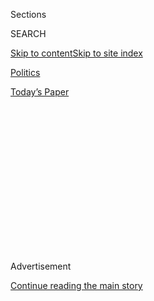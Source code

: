 <div id="app">

<div>

<div>

<div>

<div class="NYTAppHideMasthead css-1q2w90k e1suatyy0">

<div class="section css-ui9rw0 e1suatyy2">

<div class="css-eph4ug er09x8g0">

<div class="css-6n7j50">

</div>

<span class="css-1dv1kvn">Sections</span>

<div class="css-10488qs">

<span class="css-1dv1kvn">SEARCH</span>

</div>

[Skip to content](#site-content)[Skip to site
index](#site-index)

</div>

<div id="masthead-section-label" class="css-1wr3we4 eaxe0e00">

[Politics](https://www.nytimes3xbfgragh.onion/section/politics)

</div>

<div class="css-10698na e1huz5gh0">

</div>

</div>

<div id="masthead-bar-one" class="section hasLinks css-15hmgas e1csuq9d3">

<div class="css-uqyvli e1csuq9d0">

</div>

<div class="css-1uqjmks e1csuq9d1">

</div>

<div class="css-9e9ivx">

[](https://myaccount.nytimes3xbfgragh.onion/auth/login?response_type=cookie&client_id=vi)

</div>

<div class="css-1bvtpon e1csuq9d2">

[Today’s
Paper](https://www.nytimes3xbfgragh.onion/section/todayspaper)

</div>

</div>

</div>

</div>

<div data-aria-hidden="false">

<div id="site-content" data-role="main">

<div>

<div class="css-1aor85t" style="opacity:0.000000001;z-index:-1;visibility:hidden">

<div class="css-1hqnpie">

<div class="css-epjblv">

<span class="css-17xtcya">[Politics](/section/politics)</span><span class="css-x15j1o">|</span><span class="css-fwqvlz">As
Republicans Embrace Cut in Jobless Aid, Divisions Weaken Their
Leverage</span>

</div>

<div class="css-k008qs">

<div class="css-1iwv8en">

<span class="css-18z7m18"></span>

<div>

</div>

</div>

<span class="css-1n6z4y">https://nyti.ms/3jGZB3L</span>

<div class="css-1705lsu">

<div class="css-4xjgmj">

<div class="css-4skfbu" data-role="toolbar" data-aria-label="Social Media Share buttons, Save button, and Comments Panel with current comment count" data-testid="share-tools">

  - 
  - 
  - 
  - 
    
    <div class="css-6n7j50">
    
    </div>

  - 

</div>

</div>

</div>

</div>

</div>

</div>

<div class="css-13pd83m">

</div>

<div id="top-wrapper" class="css-1sy8kpn">

<div id="top-slug" class="css-l9onyx">

Advertisement

</div>

[Continue reading the main
story](#after-top)

<div class="ad top-wrapper" style="text-align:center;height:100%;display:block;min-height:250px">

<div id="top" class="place-ad" data-position="top" data-size-key="top">

</div>

</div>

<div id="after-top">

</div>

</div>

<div>

<div id="sponsor-wrapper" class="css-1hyfx7x">

<div id="sponsor-slug" class="css-19vbshk">

Supported by

</div>

[Continue reading the main
story](#after-sponsor)

<div id="sponsor" class="ad sponsor-wrapper" style="text-align:center;height:100%;display:block">

</div>

<div id="after-sponsor">

</div>

</div>

<div class="css-186x18t">

</div>

<div class="css-1vkm6nb ehdk2mb0">

# As Republicans Embrace Cut in Jobless Aid, Divisions Weaken Their Leverage

</div>

The proposal comes after Republicans struggled to iron out their policy
differences with the administration and each other. Democrats are all
but guaranteed to reject the offer.

<div class="css-79elbk" data-testid="photoviewer-wrapper">

<div class="css-z3e15g" data-testid="photoviewer-wrapper-hidden">

</div>

<div class="css-1a48zt4 ehw59r15" data-testid="photoviewer-children">

![<span class="css-16f3y1r e13ogyst0" data-aria-hidden="true">“We have
produced a tailored and targeted draft that will cut right to the heart
of three distinct crises facing our country,” Senator Mitch McConnell,
Republican of Kentucky and the majority leader, said on
Monday.</span><span class="css-cnj6d5 e1z0qqy90" itemprop="copyrightHolder"><span class="css-1ly73wi e1tej78p0">Credit...</span><span><span>Alyssa
Schukar for The New York
Times</span></span></span>](https://static01.graylady3jvrrxbe.onion/images/2020/07/27/us/politics/27dc-virus-cong-sub/27dc-virus-cong-articleLarge.jpg?quality=75&auto=webp&disable=upscale)

</div>

</div>

<div class="css-18e8msd">

<div class="css-pdw9fk epjyd6m0">

<div class="css-1txwxcy ey68jwv0" data-aria-hidden="true">

[![Emily
Cochrane](https://static01.graylady3jvrrxbe.onion/images/2018/11/28/multimedia/author-emily-cochrane/author-emily-cochrane-thumbLarge-v3.png
"Emily Cochrane")](https://www.nytimes3xbfgragh.onion/by/emily-cochrane)[![Jim
Tankersley](https://static01.graylady3jvrrxbe.onion/images/2018/10/19/multimedia/author-jim-tankersley/author-jim-tankersley-thumbLarge.png
"Jim Tankersley")](https://www.nytimes3xbfgragh.onion/by/jim-tankersley)

</div>

<div class="css-1baulvz">

By [<span class="css-1baulvz" itemprop="name">Emily
Cochrane</span>](https://www.nytimes3xbfgragh.onion/by/emily-cochrane)
and [<span class="css-1baulvz last-byline" itemprop="name">Jim
Tankersley</span>](https://www.nytimes3xbfgragh.onion/by/jim-tankersley)

</div>

</div>

  - 
    
    <div class="css-ld3wwf e16638kd2">
    
    July 27,
    2020
    
    </div>

  - 
    
    <div class="css-4xjgmj">
    
    <div class="css-d8bdto" data-role="toolbar" data-aria-label="Social Media Share buttons, Save button, and Comments Panel with current comment count" data-testid="share-tools">
    
      - 
      - 
      - 
      - 
        
        <div class="css-6n7j50">
        
        </div>
    
      - 
    
    </div>
    
    </div>

</div>

</div>

<div class="section meteredContent css-1r7ky0e" name="articleBody" itemprop="articleBody">

<div class="css-1fanzo5 StoryBodyCompanionColumn">

<div class="css-53u6y8">

WASHINGTON — Senate Republicans and the White House on Monday threw
their support behind a substantial cut in jobless aid for tens of
millions of Americans laid off amid the pandemic, proposing a weekly
reduction of $400 to a benefit that has cushioned the nation’s economy
even as
[coronavirus](https://www.nytimes3xbfgragh.onion/2020/07/28/world/coronavirus-covid-19.html)
cases continue to [rise across the
country](https://www.nytimes3xbfgragh.onion/interactive/2020/us/coronavirus-us-cases.html).

The proposal was part of a $1 trillion opening bid that would have to be
reconciled with Democrats, who were pushing a recovery package that
would spend three times as much and extend the $600 per week in extra
unemployment aid through the end of the year.

Economists say that the money, slated to expire this week, has provided
a crucial economic buffer for the unemployed, and that lowering the
payments could have a cascade of damaging effects across the economy.
But Republicans contend that it is too generous, discouraging Americans
from returning to work and hampering a recovery.

</div>

</div>

<div>

</div>

<div class="css-1fanzo5 StoryBodyCompanionColumn">

<div class="css-53u6y8">

The Senate Republicans’ decision to embrace the decrease reflects the
predicament in which they find themselves during a worsening pandemic
and continued economic recession, little more than three months before
Election Day. With a small but vital bloc of conservative senators
opposed to providing any more federal coronavirus aid, the Republican
Party has struggled to agree on how to stabilize the battered economy,
leaving Democrats with crucial leverage for an intense set of
negotiations over the relief package.

</div>

</div>

<div class="css-1fanzo5 StoryBodyCompanionColumn">

<div class="css-53u6y8">

Even as Republicans rolled out their proposal on Monday evening, Mark
Meadows, the White House chief of staff, and Steven Mnuchin, the
Treasury secretary, were huddled in Speaker Nancy Pelosi’s Capitol
office suite, meeting with top Democratic leaders in a reflection of
their influence in the talks.

With the two sides far apart, it appeared unlikely that they could
bridge their differences in time to avert a lapse on Friday of the
supplemental jobless aid, nor was it guaranteed that they would be able
to do so at all. That left uncertain the fate of President Trump’s best
hope of injecting one last shot of stimulus into the economy before the
general election in November.

Complicating the picture, Republicans and the White House continued to
bicker over the contents of the package even after it was announced,
with Senator Mitch McConnell, Republican of Kentucky and the majority
leader, appearing surprised that it included funding for a new F.B.I.
building that has long been an obsession of Mr. Trump’s.

“I don’t think there is funding, is there?” Mr. McConnell said to
reporters who asked about the money, which is designated as a
coronavirus-related emergency in the draft bill. Assured that it was, he
said the administration would “have to answer the question on why they
insisted on that provision.”

</div>

</div>

<div class="css-1fanzo5 StoryBodyCompanionColumn">

<div class="css-53u6y8">

Republicans had hoped to avoid this situation altogether, knowing that
many in their ranks had grown exhausted with the torrent of federal
spending — nearly $3 trillion — that Congress approved in rapid
succession in early spring. They resisted passing another package,
gambling that if they waited, the virus would dissipate and the economy
would rebound, and that they could push through a bare-bones package.

</div>

</div>

<div>

</div>

<div class="css-1fanzo5 StoryBodyCompanionColumn">

<div class="css-53u6y8">

Instead, they are now staring down the beginning of the school year with
skyrocketing cases and record unemployment levels, with many in their
ranks unwilling to pour any more money into the economy. Their proposal
spends more than many Republicans are likely to support, and it will
most likely grow as Democrats place their stamp on it.

“There is significant resistance to yet another trillion dollars,”
Senator Ted Cruz, Republican of Texas, told reporters on Monday. “As it
stands now, I think it’s likely that you’ll see a number of Republicans
in opposition to this bill and expressing serious concerns.”

The policy gulf between the two parties has widened in recent days to
the point where top White House officials have begun to float the
prospect of a narrow bill to address the unemployment benefits,
liability protections and school funding, eschewing Democratic
priorities and other objectives in an effort to address what they deem
to be more immediate needs. Democrats have rejected such a plan.

“We have produced a tailored and targeted draft that will cut right to
the heart of three distinct crises facing our country: getting kids back
in school, getting workers back to work and winning the health care
fight against the virus,” Mr. McConnell said as he led about a dozen
Republican senators in unveiling the legislation on the Senate floor.
House Democrats’ proposal, he said, amounted to a “multitrillion dollar
socialist manifesto.”

The package of bills rolled out on Monday included a new round of $1,200
direct payments to Americans earning $75,000 or less per year. In line
with Mr. Trump’s demands, it would reserve tens of billions of dollars
in federal funding for schools that reopen for in-person instruction.

</div>

</div>

<div class="css-1fanzo5 StoryBodyCompanionColumn">

<div class="css-53u6y8">

It would limit legal liability for businesses that open amid the
pandemic, a top priority of business groups in Washington, for
coronavirus-related episodes that take place through October 2024. It
establishes a tax credit for companies to reconfigure their workplaces
to promote safety from the virus, and it would expand tax credits for
employers that hire and retain workers amid the outbreak. The proposal
would also offer tax certainty to Americans who work in one state and
live in another, and are facing the prospect of paying income taxes in
multiple states if they were forced to work from home.

The package would both extend government aid for small businesses
through the Paycheck Protection Program, which was established in March,
and narrow the set of companies eligible to receive it. It would also
create an alternate source of aid for businesses in low-income,
high-poverty areas: a 20-year loan, with an interest rate of 1 percent,
that would give those businesses enough cash to replace up to two years
of lost revenues.

It also includes a bipartisan proposal to force Congress to consider
future deficit and debt-reduction measures.

The introduction of the package had been delayed for days as Republicans
worked to resolve internal divisions with each other and Mr. Trump and
to put forward a united front before negotiations with Democrats. But on
Monday, the measure already faced resistance by some rank-and-file
Republicans and was scorned by Democrats in both chambers, who said it
failed to meet even a fraction of the country’s economic and health
needs.

“If they’re not even getting to the fundamentals of food and rent and
economic survival, they’re not really ready to have a serious
negotiation,” Ms. Pelosi said after a nearly two-hour meeting with Mr.
Mnuchin, Mr. Meadows and Senator Chuck Schumer of New York, the
Democratic leader.

Mr. Schumer added, “We hope they can get their act together — we very
much want to get something done for the needs of the people.”

Mr. Meadows, as he left Ms. Pelosi’s office with Mr. Mnuchin, declared
it a good meeting and said the pair would return on Tuesday. Both
Democratic leaders said they planned to carefully review the Republican
offer overnight.

</div>

</div>

<div class="css-1fanzo5 StoryBodyCompanionColumn">

<div class="css-53u6y8">

The disconnect between the parties has already allowed the additional
$600-per-week unemployment benefit to expire for many workers, a move
that could prove more harmful if households opt to make precautionary
spending cuts without the guarantee of more relief.

Mr. Meadows and Mr. Mnuchin sought to leave an indelible mark on the
package on behalf of Mr. Trump, spending a weekend on Capitol Hill
meeting with Senate staff — an unusual step for senior cabinet officials
— to hammer out the technical details of the unemployment proposal.

While the two men ultimately agreed to drop demands for a payroll tax
cut — a presidential priority dismissed by members of both parties —
they succeeded in securing $1.75 billion for the design and construction
of a new building for the F.B.I. Headquarters across from Mr. Trump’s
luxury hotel in downtown Washington, in which he [has repeatedly shown a
personal
interest](https://www.nytimes3xbfgragh.onion/2018/10/18/us/politics/fbi-headquarters-building-trump.html).

The proposal to cut the jobless aid by two-thirds is likely to be among
the most bitterly contested issues in the negotiations to come.

Many Republicans oppose the supplemental jobless aid, arguing that it is
a disincentive to returning to work because it exceeds what some workers
can earn in regular wages. The Republican plan envisions eventually
shifting to a new system of calculating federal aid that would cap
benefits at about 70 percent of a worker’s prior income, [which would
also amount to about $200 per
week](https://www.nytimes3xbfgragh.onion/2020/07/23/business/economy/unemployment-benefits.html).
Most Democrats say state unemployment systems were already struggling to
handle distribution of the $600 lump sum, and would be challenged to
adapt to a new system.

The Republican proposal would also establish a liability shield for
businesses, schools and hospitals open during the pandemic from facing
claims over episodes related to the coronavirus. Mr. McConnell has
repeatedly deemed such a provision to be a prerequisite for any further
aid bill, while Democrats have instead pushed for federal protections
for workers against the coronavirus.

Republicans also set aside $105 billion in aid for schools, with $70
billion going to elementary and secondary schools, two-thirds of it
reserved for institutions that have begun reopening and holding some
in-person classes. Another $30 billion would go to colleges and
universities.

</div>

</div>

<div class="css-1fanzo5 StoryBodyCompanionColumn">

<div class="css-53u6y8">

Overcoming opposition from the White House, Republicans also set aside
$16 billion in new funding for states to conduct coronavirus testing and
contact tracing, as well as additional aid for top health agencies and
efforts to support the response to the pandemic and potentially
distribute a global vaccine.

</div>

</div>

<div>

</div>

</div>

<div>

</div>

<div>

</div>

<div>

</div>

<div>

<div id="bottom-wrapper" class="css-1ede5it">

<div id="bottom-slug" class="css-l9onyx">

Advertisement

</div>

[Continue reading the main
story](#after-bottom)

<div id="bottom" class="ad bottom-wrapper" style="text-align:center;height:100%;display:block;min-height:90px">

</div>

<div id="after-bottom">

</div>

</div>

</div>

</div>

</div>

## Site Index

<div>

</div>

## Site Information Navigation

  - [© <span>2020</span> <span>The New York Times
    Company</span>](https://help.nytimes3xbfgragh.onion/hc/en-us/articles/115014792127-Copyright-notice)

<!-- end list -->

  - [NYTCo](https://www.nytco.com/)
  - [Contact
    Us](https://help.nytimes3xbfgragh.onion/hc/en-us/articles/115015385887-Contact-Us)
  - [Work with us](https://www.nytco.com/careers/)
  - [Advertise](https://nytmediakit.com/)
  - [T Brand Studio](http://www.tbrandstudio.com/)
  - [Your Ad
    Choices](https://www.nytimes3xbfgragh.onion/privacy/cookie-policy#how-do-i-manage-trackers)
  - [Privacy](https://www.nytimes3xbfgragh.onion/privacy)
  - [Terms of
    Service](https://help.nytimes3xbfgragh.onion/hc/en-us/articles/115014893428-Terms-of-service)
  - [Terms of
    Sale](https://help.nytimes3xbfgragh.onion/hc/en-us/articles/115014893968-Terms-of-sale)
  - [Site
    Map](https://spiderbites.nytimes3xbfgragh.onion)
  - [Help](https://help.nytimes3xbfgragh.onion/hc/en-us)
  - [Subscriptions](https://www.nytimes3xbfgragh.onion/subscription?campaignId=37WXW)

</div>

</div>

</div>

</div>

